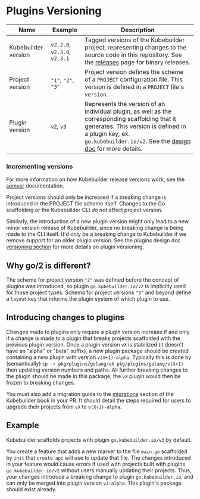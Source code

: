 # Plugins Versioning

| Name | Example | Description |
|----------|-------------|--------| 
| Kubebuilder version | `v2.2.0`, `v2.3.0`, `v2.3.1` | Tagged versions of the Kubebuilder project, representing changes to the source code in this repository. See the [releases][kb-releases] page for binary releases. |
| Project version |  `"1"`, `"2"`, `"3"` | Project version defines the scheme of a `PROJECT` configuration file. This version is defined in a `PROJECT` file's `version`. |
| Plugin version | `v2`, `v3` | Represents the version of an individual plugin, as well as the corresponding scaffolding that it generates. This version is defined in a plugin key, ex. `go.kubebuilder.io/v2`. See the [design doc][cli-plugins-versioning] for more details. |

### Incrementing versions

For more information on how Kubebuilder release versions work, see the [semver][semver] documentation.

Project versions should only be increased if a breaking change is introduced in the PROJECT file scheme itself. Changes to the Go scaffolding or the Kubebuilder CLI *do not* affect project version.

Similarly, the introduction of a new plugin version might only lead to a new minor version release of Kubebuilder, since no breaking change is being made to the CLI itself. It'd only be a breaking change to Kubebuilder if we remove support for an older plugin version. See the plugins design doc [versioning section][cli-plugins-versioning]
for more details on plugin versioning.

<aside class="note">

<h1>Why go/2 is different?</h1>

The scheme for project version `"2"` was defined before the concept of plugins was introduced, so plugin `go.kubebuilder.io/v2` is implicitly used for those project types. Schema for project versions `"3"` and beyond define a `layout` key that informs the plugin system of which plugin to use.

</aside>

## Introducing changes to plugins

Changes made to plugins only require a plugin version increase if and only if a change is made to a plugin
that breaks projects scaffolded with the previous plugin version. Once a plugin version `vX` is stabilized (it doesn't
have an "alpha" or "beta" suffix), a new plugin package should be created containing a new plugin with version
`v(X+1)-alpha`. Typically this is done by (semantically) `cp -r pkg/plugins/golang/vX pkg/plugins/golang/v(X+1)` then updating
version numbers and paths. All further breaking changes to the plugin should be made in this package; the `vX`
plugin would then be frozen to breaking changes.

You must also add a migration guide to the [migrations][migrations]
section of the Kubebuilder book in your PR. It should detail the steps required
for users to upgrade their projects from `vX` to `v(X+1)-alpha`.

<aside class="note">

<h1>Example</h1>

Kubebuilder scaffolds projects with plugin `go.kubebuilder.io/v3` by default.

You create a feature that adds a new marker to the file `main.go` scaffolded by `init` that `create api` will use to update that file. The changes introduced in your feature would cause errors if used with projects built with plugins `go.kubebuilder.io/v2` without users manually updating their projects. Thus, your changes introduce a breaking change to plugin `go.kubebuilder.io`, and can only be merged into plugin version `v3-alpha`. This plugin's package should exist already.

</aside>

[design-doc]: ./extending-cli.md
[cli-plugins-versioning]:./extending-cli.md#plugin-versioning
[semver]: https://semver.org/
[migrations]: ../migrations.md
[kb-releases]:https://github.com/kubernetes-sigs/kubebuilder/releases
